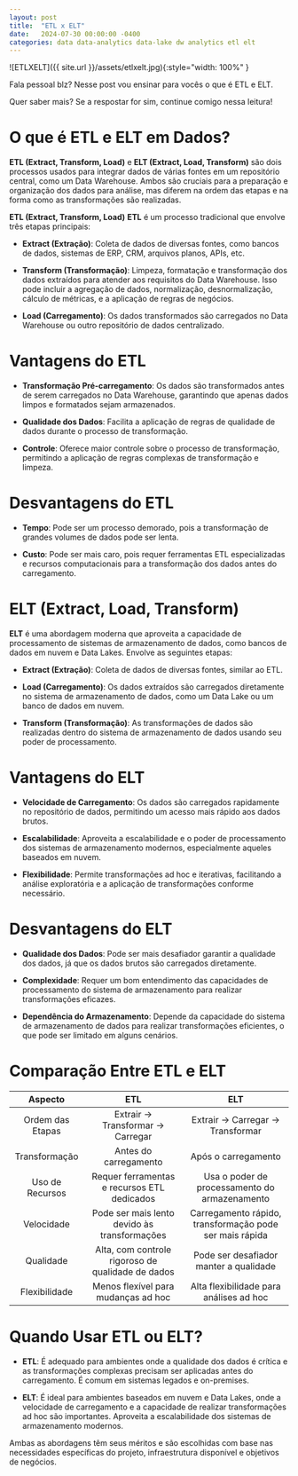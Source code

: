 ```yaml
---
layout: post
title:  "ETL x ELT"
date:   2024-07-30 00:00:00 -0400
categories: data data-analytics data-lake dw analytics etl elt
---
```


![ETLXELT]({{ site.url }}/assets/etlxelt.jpg){:style="width: 100%" }

Fala pessoal blz? Nesse post vou ensinar para vocês o que é ETL e ELT.

Quer saber mais? Se a respostar for sim, continue comigo nessa leitura!

# O que é ETL e ELT em Dados?

__ETL (Extract, Transform, Load)__ e __ELT (Extract, Load, Transform)__ são dois processos usados para integrar dados de várias fontes em um repositório central, como um Data Warehouse. Ambos são cruciais para a preparação e organização dos dados para análise, mas diferem na ordem das etapas e na forma como as transformações são realizadas.

__ETL (Extract, Transform, Load)__
__ETL__ é um processo tradicional que envolve três etapas principais:

* __Extract (Extração)__: Coleta de dados de diversas fontes, como bancos de dados, sistemas de ERP, CRM, arquivos planos, APIs, etc.

* __Transform (Transformação)__: Limpeza, formatação e transformação dos dados extraídos para atender aos requisitos do Data Warehouse. Isso pode incluir a agregação de dados, normalização, desnormalização, cálculo de métricas, e a aplicação de regras de negócios.

* __Load (Carregamento)__: Os dados transformados são carregados no Data Warehouse ou outro repositório de dados centralizado.

# Vantagens do ETL

* __Transformação Pré-carregamento__: Os dados são transformados antes de serem carregados no Data Warehouse, garantindo que apenas dados limpos e formatados sejam armazenados.

* __Qualidade dos Dados__: Facilita a aplicação de regras de qualidade de dados durante o processo de transformação.

* __Controle__: Oferece maior controle sobre o processo de transformação, permitindo a aplicação de regras complexas de transformação e limpeza.

# Desvantagens do ETL

* __Tempo__: Pode ser um processo demorado, pois a transformação de grandes volumes de dados pode ser lenta.

* __Custo__: Pode ser mais caro, pois requer ferramentas ETL especializadas e recursos computacionais para a transformação dos dados antes do carregamento.

# ELT (Extract, Load, Transform)

__ELT__ é uma abordagem moderna que aproveita a capacidade de processamento de sistemas de armazenamento de dados, como bancos de dados em nuvem e Data Lakes. Envolve as seguintes etapas:

* __Extract (Extração)__: Coleta de dados de diversas fontes, similar ao ETL.

* __Load (Carregamento)__: Os dados extraídos são carregados diretamente no sistema de armazenamento de dados, como um Data Lake ou um banco de dados em nuvem.

* __Transform (Transformação)__: As transformações de dados são realizadas dentro do sistema de armazenamento de dados usando seu poder de processamento.

# Vantagens do ELT

* __Velocidade de Carregamento__: Os dados são carregados rapidamente no repositório de dados, permitindo um acesso mais rápido aos dados brutos.

* __Escalabilidade__: Aproveita a escalabilidade e o poder de processamento dos sistemas de armazenamento modernos, especialmente aqueles baseados em nuvem.

* __Flexibilidade__: Permite transformações ad hoc e iterativas, facilitando a análise exploratória e a aplicação de transformações conforme necessário.

# Desvantagens do ELT

* __Qualidade dos Dados__: Pode ser mais desafiador garantir a qualidade dos dados, já que os dados brutos são carregados diretamente.

* __Complexidade__: Requer um bom entendimento das capacidades de processamento do sistema de armazenamento para realizar transformações eficazes.

* __Dependência do Armazenamento__: Depende da capacidade do sistema de armazenamento de dados para realizar transformações eficientes, o que pode ser limitado em alguns cenários.

# Comparação Entre ETL e ELT

|      Aspecto     |                        ETL                        |                           ELT                           |
|:----------------:|:-------------------------------------------------:|:-------------------------------------------------------:|
| Ordem das Etapas | Extrair -> Transformar -> Carregar                | Extrair -> Carregar -> Transformar                      |
| Transformação    | Antes do carregamento                             | Após o carregamento                                     |
| Uso de Recursos  | Requer ferramentas e recursos ETL dedicados       | Usa o poder de processamento do armazenamento           |
| Velocidade       | Pode ser mais lento devido às transformações      | Carregamento rápido, transformação pode ser mais rápida |
| Qualidade        | Alta, com controle rigoroso de qualidade de dados | Pode ser desafiador manter a qualidade                  |
| Flexibilidade    | Menos flexível para mudanças ad hoc               | Alta flexibilidade para análises ad hoc                 |


# Quando Usar ETL ou ELT?

* __ETL__: É adequado para ambientes onde a qualidade dos dados é crítica e as transformações complexas precisam ser aplicadas antes do carregamento. É comum em sistemas legados e on-premises.

* __ELT__: É ideal para ambientes baseados em nuvem e Data Lakes, onde a velocidade de carregamento e a capacidade de realizar transformações ad hoc são importantes. Aproveita a escalabilidade dos sistemas de armazenamento modernos.

Ambas as abordagens têm seus méritos e são escolhidas com base nas necessidades específicas do projeto, infraestrutura disponível e objetivos de negócios.